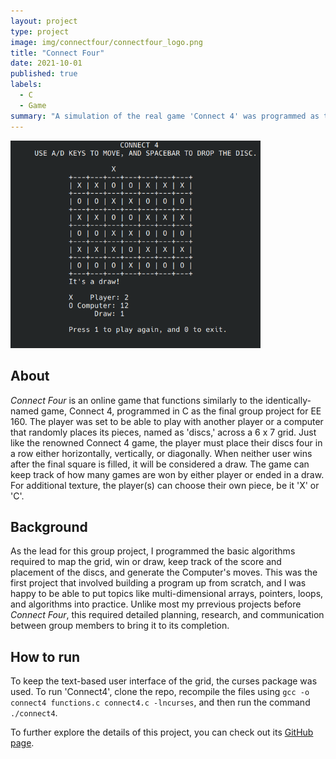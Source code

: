 ```yaml
---
layout: project
type: project
image: img/connectfour/connectfour_logo.png
title: "Connect Four"
date: 2021-10-01
published: true
labels:
  - C
  - Game
summary: "A simulation of the real game 'Connect 4' was programmed as the final project in EE 160."
---
```


<div class="text-center p-4">
  <img width="400px" src="../img/connectfour/connect4.png" class="img-thumbnail" >
</div>

## About

_Connect Four_ is an online game that functions similarly to the identically-named game, Connect 4, programmed in C as the final group project for EE 160. The player was set to be able to play with another player or a computer that randomly places its pieces, named as 'discs,' across a 6 x 7 grid. Just like the renowned Connect 4 game, the player must place their discs four in a row either horizontally, vertically, or diagonally. When neither user wins after the final square is filled, it will be considered a draw. The game can keep track of how many games are won by either player or ended in a draw. For additional texture, the player(s) can choose their own piece, be it 'X' or 'C'.

## Background

As the lead for this group project, I programmed the basic algorithms required to map the grid, win or draw, keep track of the score and placement of the discs, and generate the Computer's moves. This was the first project that involved building a program up from scratch, and I was happy to be able to put topics like multi-dimensional arrays, pointers, loops, and algorithms into practice. Unlike most my prrevious projects before _Connect Four_, this required detailed planning, research, and communication between group members to bring it to its completion.

## How to run

To keep the text-based user interface of the grid, the curses package was used. To run 'Connect4', clone the repo, recompile the files using `gcc -o connect4 functions.c connect4.c -lncurses`, and then run the command `./connect4`.

To further explore the details of this project, you can check out its [GitHub page](https://github.com/domalian/connect-four).
